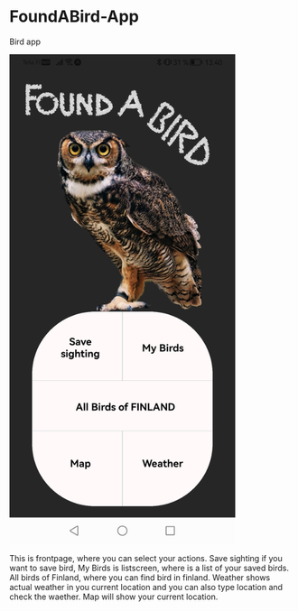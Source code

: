 # FoundABird-App
Bird app

<img src="https://raw.githubusercontent.com/villlekorhonen/FoundABird-App/master/images/Homepage.jpg" alt="Etusivu" width="400">

This is frontpage, where you can select your actions. Save sighting if you want to save bird, My Birds is listscreen, where is a list of your saved birds. All birds of Finland, where you can find bird in finland. Weather shows actual weather in you current location and you can also type location and check the waether. Map will show your current location.

